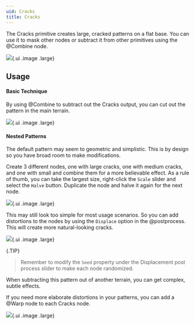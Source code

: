 ```yaml
---
uid: Cracks
title: Cracks
---
```


The Cracks primitive creates large, cracked patterns on a flat base. You
can use it to mask other nodes or subtract it from other primitives
using the @Combine node.

![](/images/ref/Cracks/Cracks.webp){.ui .image .large}

## Usage

#### Basic Technique

By using @Combine to subtract out the Cracks output, you can cut out the
pattern in the main terrain.

![](/images/ref/Cracks/usage-1.webp){.ui .image .large}

#### Nested Patterns

The default pattern may seem to geometric and simplistic. This is by
design so you have broad room to make modifications.

Create 3 different nodes, one with large cracks, one with medium cracks,
and one with small and combine them for a more believable effect. As a
rule of thumb, you can take the largest size, right-click the `Scale`
slider and select the `Halve` button. Duplicate the node and halve it
again for the next node.

![](/images/ref/Cracks/usage-2.webp){.ui .image .large}

This may still look too simple for most usage scenarios. So you can add
distortions to the nodes by using the `Displace` option in the
@postprocess. This will create more natural-looking cracks.

![](/images/ref/Cracks/usage-3.webp){.ui .image .large}

{.TIP}

> Remember to modify the `Seed` property under the Displacement post
> process slider to make each node randomized.

When subtracting this pattern out of another terrain, you can get complex, subtle effects.

If you need more elaborate distortions in your patterns, you can add a @Warp node to each Cracks node.

![](/images/ref/Cracks/usage-4.webp){.ui .image .large}
